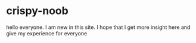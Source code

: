 # crispy-noob
hello everyone. I am new in this site. I hope that I get more insight here and give my experience for everyone
